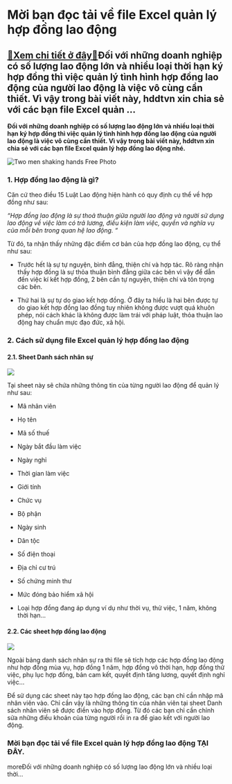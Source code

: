 Mời bạn đọc tải về file Excel quản lý hợp đồng lao động
=======================================================

[:gift:Xem chi tiết ở đây:gift:](https://hddtvn.com/moi-ban-doc-tai-ve-file-excel-quan-ly-hop-dong-lao-dong/)Đối với những doanh nghiệp có số lượng lao động lớn và nhiều loại thời hạn ký hợp đồng thì việc quản lý tình hình hợp đồng lao động của người lao động là việc vô cùng cần thiết. Vì vậy trong bài viết này, hddtvn xin chia sẻ với các bạn file Excel quản …
-------------------------------------------------------------------------------------------------------------------------------------------------------------------------------------------------------------------------------------------------------------

**Đối với những doanh nghiệp có số lượng lao động lớn và nhiều loại thời hạn ký hợp đồng thì việc quản lý tình hình hợp đồng lao động của người lao động là việc vô cùng cần thiết. Vì vậy trong bài viết này, hddtvn xin chia sẻ với các bạn file Excel quản lý hợp đồng lao động nhé.**


![Two men shaking hands Free Photo](https://hddtvn.com/wp-content/uploads/2021/01/two-men-shaking-hands_53876-63180.jpg)


### 1. Hợp đồng lao động là gì?


Căn cứ theo điều 15 Luật Lao động hiện hành có quy định cụ thể về hợp đồng như sau:


*“Hợp đồng lao động là sự thoả thuận giữa người lao động và người sử dụng lao động về việc làm có trả lương, điều kiện làm việc, quyền và nghĩa vụ của mỗi bên trong quan hệ lao động. “*


Từ đó, ta nhận thấy những đặc điểm cơ bản của hợp đồng lao động, cụ thể như sau:




* Trước hết là sự tự nguyện, bình đẳng, thiện chí và hợp tác. Rõ ràng nhận thấy hợp đồng là sự thỏa thuận bình đẳng giữa các bên vì vậy để dẫn đến việc kí kết hợp đồng, 2 bên cần tự nguyện, thiện chí và tôn trọng các bên.

* Thứ hai là sự tự do giao kết hợp đồng. Ở đây ta hiểu là hai bên được tự do giao kết hợp đồng lao đồng tuy nhiên không được vượt quá khuôn phép, nói cách khác là không được làm trái với pháp luật, thỏa thuận lao động hay chuẩn mực đạo đức, xã hội.



### 2. Cách sử dụng file Excel quản lý hợp đồng lao động


#### 2.1. Sheet Danh sách nhân sự


![](https://hddtvn.com/wp-content/uploads/2021/01/BA621dK.png)


Tại sheet này sẽ chứa những thông tin của từng người lao động để quản lý như sau:




* Mã nhân viên

* Họ tên

* Mã số thuế

* Ngày bắt đầu làm việc

* Ngày nghỉ

* Thời gian làm việc

* Giới tính

* Chức vụ

* Bộ phận

* Ngày sinh

* Dân tộc

* Số điện thoại

* Địa chỉ cư trú

* Số chứng minh thư

* Mức đóng bảo hiểm xã hội

* Loại hợp đồng đang áp dụng ví dụ như thời vụ, thử việc, 1 năm, không thời hạn…



#### 2.2. Các sheet hợp đồng lao động


![](https://hddtvn.com/wp-content/uploads/2021/01/8h2xJ2m.png)


Ngoài bảng danh sách nhân sự ra thì file sẽ tích hợp các hợp đồng lao động như hợp đồng mùa vụ, hợp đồng 1 năm, hợp đồng vô thời hạn, hợp đồng thử việc, phụ lục hợp đồng, bản cam kết, quyết định tăng lương, quyết định nghỉ việc…


Để sử dụng các sheet này tạo hợp đồng lao động, các bạn chỉ cần nhập mã nhân viên vào. Chỉ cần vậy là những thông tin của nhân viên tại sheet Danh sách nhân viên sẽ được điền vào hợp đồng. Từ đó các bạn chỉ cần chỉnh sửa những điều khoản của từng người rồi in ra để giao kết với người lao động.


### Mời bạn đọc tải về file Excel quản lý hợp đồng lao động **TẠI ĐÂY**.



moreĐối với những doanh nghiệp có số lượng lao động lớn và nhiều loại thời…

